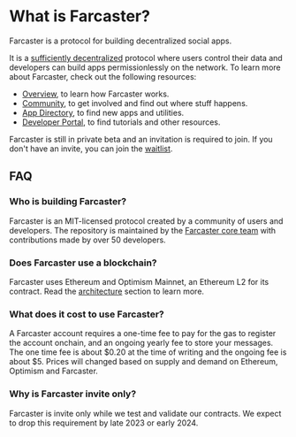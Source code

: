 # What is Farcaster?

Farcaster is a protocol for building decentralized social apps.

It is a [sufficiently decentralized](https://www.varunsrinivasan.com/2022/01/11/sufficient-decentralization-for-social-networks) protocol where users control their data and developers can build apps permissionlessly on the network. To learn more about Farcaster, check out the following resources:

- [Overview](../protocol/overview.md), to learn how Farcaster works.
- [Community](./community.md), to get involved and find out where stuff happens.
- [App Directory](https://www.farcaster.xyz/apps), to find new apps and utilities.
- [Developer Portal](https://www.farcaster.xyz/devs), to find tutorials and other resources. 

Farcaster is still in private beta and an invitation is required to join. If you don't have an invite, you can join the [waitlist](https://app.deform.cc/form/5ccff9d9-9435-42da-bf0f-507e13cd0597/).

## FAQ

### Who is building Farcaster?

Farcaster is an MIT-licensed protocol created by a community of users and developers. The repository is maintained by the [Farcaster core team](https://github.com/orgs/farcasterxyz/teams/core/members) with contributions made by over 50 developers.

### Does Farcaster use a blockchain?

Farcaster uses Ethereum and Optimism Mainnet, an Ethereum L2 for its contract. Read the [architecture](../protocol/architecture.md) section to learn more.

### What does it cost to use Farcaster?

A Farcaster account requires a one-time fee to pay for the gas to register the account onchain, and an ongoing yearly fee to store your messages. The one time fee is about $0.20 at the time of writing and the ongoing fee is about $5. Prices will changed based on supply and demand on Ethereum, Optimism and Farcaster. 

### Why is Farcaster invite only?

Farcaster is invite only while we test and validate our contracts. We expect to drop this requirement by late 2023 or early 2024.